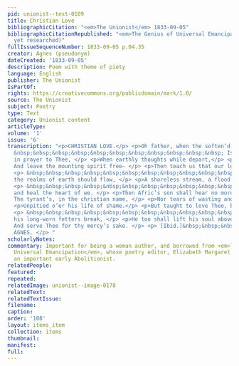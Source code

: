 ```yaml
---
pid: unionist--text-0109
title: Christian Love
bibliographicCitation: "<em>The Unionist</em> 1833-09-05"
bibliographicCitationRepublished: "<em>The Genius of Universal Emancipation</em> (Not
  yet researched)"
fullIssueSequenceNumber: 1833-09-05 p.04.35
creator: Agnes (pseudonym)
dateCreated: '1833-09-05'
description: Poem with theme of piety
language: English
publisher: The Unionist
IsPartOf: 
rights: https://creativecommons.org/publicdomain/mark/1.0/
source: The Unionist
subject: Poetry
type: Text
category: Unionist content
articleType: 
volume: '1'
issue: '6'
transcription: "<p>CHRISTIAN LOVE.</p> <p>Oh father, when the soften’d heart</p> <p>
  &nbsp;&nbsp;&nbsp;&nbsp;&nbsp;&nbsp;&nbsp;&nbsp;&nbsp;&nbsp;&nbsp; Is lifted up
  in prayer to Thee, </p> <p>When earthly thoughts while depart,</p> <p> &nbsp;&nbsp;&nbsp;&nbsp;&nbsp;&nbsp;&nbsp;&nbsp;&nbsp;&nbsp;&nbsp;
  And leave the mounting spirit free— </p> <p>Then teach us that our love, like Thine,</p>
  <p> &nbsp;&nbsp;&nbsp;&nbsp;&nbsp;&nbsp;&nbsp;&nbsp;&nbsp;&nbsp;&nbsp; O’er all
  the realms of earth should flow, </p> <p>A shoreless stream, a flood divine,</p>
  <p> &nbsp;&nbsp;&nbsp;&nbsp;&nbsp;&nbsp;&nbsp;&nbsp;&nbsp;&nbsp;&nbsp; To bathe
  and heal the heart of we. </p> <p>Then Afric’s son shall hear no more</p> <p> &nbsp;&nbsp;&nbsp;&nbsp;&nbsp;&nbsp;&nbsp;&nbsp;&nbsp;&nbsp;&nbsp;
  The tyrant’s, in the christian name, </p> <p>Nor tears of wasting anguish pour,</p>
  <p>Unpitied o’er his life of shame.</p> <p>But taught to love Thee, by the love</p>
  <p> &nbsp;&nbsp;&nbsp;&nbsp;&nbsp;&nbsp;&nbsp;&nbsp;&nbsp;&nbsp;&nbsp; That bids
  his long-worn fetters break, </p> <p>He too shall lift his soul above,</p> <p> &nbsp;&nbsp;&nbsp;&nbsp;&nbsp;&nbsp;&nbsp;&nbsp;&nbsp;&nbsp;&nbsp;
  And serve Thee for thy mercy’s sake. </p> <p> [Ibid.]&nbsp;&nbsp;&nbsp;&nbsp;&nbsp;&nbsp;&nbsp;&nbsp;&nbsp;&nbsp;&nbsp;&nbsp;&nbsp;&nbsp;&nbsp;&nbsp;&nbsp;&nbsp;&nbsp;&nbsp;&nbsp;&nbsp;&nbsp;&nbsp;&nbsp;&nbsp;&nbsp;&nbsp;&nbsp;&nbsp;&nbsp;&nbsp;&nbsp;&nbsp;&nbsp;&nbsp;&nbsp;&nbsp;&nbsp;&nbsp;&nbsp;&nbsp;&nbsp;&nbsp;&nbsp;&nbsp;&nbsp;&nbsp;&nbsp;&nbsp;&nbsp;&nbsp;&nbsp;&nbsp;&nbsp;&nbsp;&nbsp;&nbsp;&nbsp;&nbsp;&nbsp;
  AGNES. </p> "
scholarlyNotes: 
commentary: Important for being a woman author, and borrowed from <em>The Genius of
  Universal Emancipation</em>, whose poetry editor, Elizabeth Margaret Chandler, was
  an important early Abolitionist.
relatedPeople: 
featured: 
repeated: 
relatedImage: unionist--image-0178
relatedText: 
relatedTextIssue: 
filename: 
caption: 
order: '108'
layout: items_item
collection: items
thumbnail: 
manifest: 
full: 
---
```

